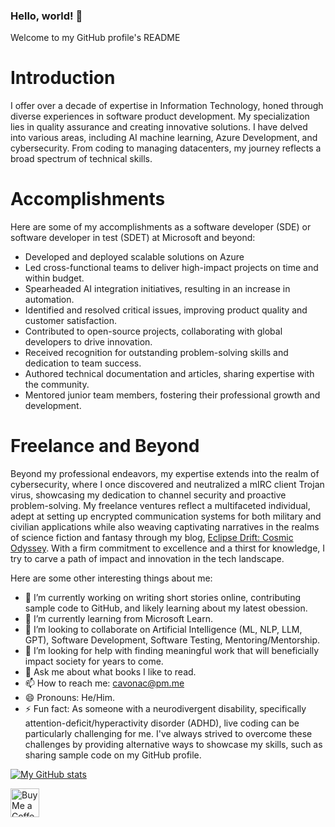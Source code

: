 ### Hello, world! 👋
Welcome to my GitHub profile's README

# Introduction
I offer over a decade of expertise in Information Technology, honed through diverse experiences in software product development. My specialization lies in quality assurance and creating innovative solutions. I have delved into various areas, including AI machine learning, Azure Development, and cybersecurity. From coding to managing datacenters, my journey reflects a broad spectrum of technical skills.

# Accomplishments
Here are some of my accomplishments as a software developer (SDE) or software developer in test (SDET) at Microsoft and beyond:
- Developed and deployed scalable solutions on Azure
- Led cross-functional teams to deliver high-impact projects on time and within budget.
- Spearheaded AI integration initiatives, resulting in an increase in automation.
- Identified and resolved critical issues, improving product quality and customer satisfaction.
- Contributed to open-source projects, collaborating with global developers to drive innovation.
- Received recognition for outstanding problem-solving skills and dedication to team success.
- Authored technical documentation and articles, sharing expertise with the community.
- Mentored junior team members, fostering their professional growth and development.

# Freelance and Beyond
Beyond my professional endeavors, my expertise extends into the realm of cybersecurity, where I once discovered and neutralized a mIRC client Trojan virus, showcasing my dedication to channel security and proactive problem-solving. My freelance ventures reflect a multifaceted individual, adept at setting up encrypted communication systems for both military and civilian applications while also weaving captivating narratives in the realms of science fiction and fantasy through my blog, [Eclipse Drift: Cosmic Odyssey](https://eclipsedrift.blogspot.com/). With a firm commitment to excellence and a thirst for knowledge, I try to carve a path of impact and innovation in the tech landscape.

Here are some other interesting things about me:

- 🔭 I’m currently working on writing short stories online, contributing sample code to GitHub, and likely learning about my latest obession.
- 🌱 I’m currently learning from Microsoft Learn.
- 👯 I’m looking to collaborate on Artificial Intelligence (ML, NLP, LLM, GPT), Software Development, Software Testing, Mentoring/Mentorship.
- 🤔 I’m looking for help with finding meaningful work that will beneficially impact society for years to come.
- 💬 Ask me about what books I like to read.
- 📫 How to reach me: cavonac@pm.me
- 😄 Pronouns: He/Him.
- ⚡ Fun fact: As someone with a neurodivergent disability, specifically attention-deficit/hyperactivity disorder (ADHD), live coding can be particularly challenging for me. I've always strived to overcome these challenges by providing alternative ways to showcase my skills, such as sharing sample code on my GitHub profile.

[![My GitHub stats](https://github-readme-stats.vercel.app/api?username=cavonac)](https://github.com/cavonac/github-readme-stats)

<a href='https://ko-fi.com/kitnova' target='_blank'><img height='35' style='border:0px;height:46px;' src='https://az743702.vo.msecnd.net/cdn/kofi3.png?v=0' border='0' alt='Buy Me a Coffee at ko-fi.com' />

